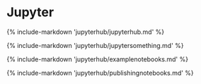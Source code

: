 # Jupyter

{% include-markdown 'jupyterhub/jupyterhub.md' %}

{% include-markdown 'jupyterhub/jupytersomething.md' %}

{% include-markdown 'jupyterhub/examplenotebooks.md' %}

{% include-markdown 'jupyterhub/publishingnotebooks.md' %}
